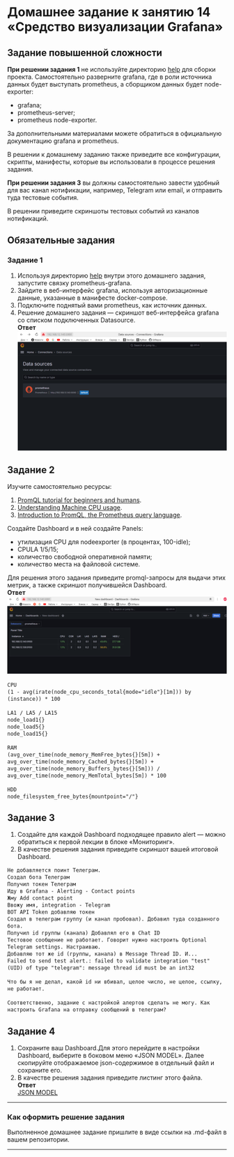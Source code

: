 # Домашнее задание к занятию 14 «Средство визуализации Grafana»

## Задание повышенной сложности

**При решении задания 1** не используйте директорию [help](./help) для сборки проекта. Самостоятельно разверните grafana, где в роли источника данных будет выступать prometheus, а сборщиком данных будет node-exporter:

- grafana;
- prometheus-server;
- prometheus node-exporter.

За дополнительными материалами можете обратиться в официальную документацию grafana и prometheus.

В решении к домашнему заданию также приведите все конфигурации, скрипты, манифесты, которые вы 
использовали в процессе решения задания.

**При решении задания 3** вы должны самостоятельно завести удобный для вас канал нотификации, например, Telegram или email, и отправить туда тестовые события.

В решении приведите скриншоты тестовых событий из каналов нотификаций.

## Обязательные задания

### Задание 1

1. Используя директорию [help](./help) внутри этого домашнего задания, запустите связку prometheus-grafana.
1. Зайдите в веб-интерфейс grafana, используя авторизационные данные, указанные в манифесте docker-compose.
1. Подключите поднятый вами prometheus, как источник данных.
1. Решение домашнего задания — скриншот веб-интерфейса grafana со списком подключенных Datasource.  
**Ответ**  
![scren1](https://github.com/bag2000/devops-netology/blob/main/10-monitoring/03/screenshots/1.png)  
  
## Задание 2

Изучите самостоятельно ресурсы:

1. [PromQL tutorial for beginners and humans](https://valyala.medium.com/promql-tutorial-for-beginners-9ab455142085).
1. [Understanding Machine CPU usage](https://www.robustperception.io/understanding-machine-cpu-usage).
1. [Introduction to PromQL, the Prometheus query language](https://grafana.com/blog/2020/02/04/introduction-to-promql-the-prometheus-query-language/).

Создайте Dashboard и в ней создайте Panels:

- утилизация CPU для nodeexporter (в процентах, 100-idle);
- CPULA 1/5/15;
- количество свободной оперативной памяти;
- количество места на файловой системе.

Для решения этого задания приведите promql-запросы для выдачи этих метрик, а также скриншот получившейся Dashboard.  
**Ответ**  
![scren2](https://github.com/bag2000/devops-netology/blob/main/10-monitoring/03/screenshots/2.png)  
```
CPU
(1 - avg(irate(node_cpu_seconds_total{mode="idle"}[1m])) by (instance)) * 100

LA1 / LA5 / LA15
node_load1{}
node_load5{}
node_load15{}

RAM
(avg_over_time(node_memory_MemFree_bytes{}[5m]) + avg_over_time(node_memory_Cached_bytes{}[5m]) + avg_over_time(node_memory_Buffers_bytes{}[5m])) / avg_over_time(node_memory_MemTotal_bytes[5m]) * 100

HDD
node_filesystem_free_bytes{mountpoint="/"}
```
## Задание 3

1. Создайте для каждой Dashboard подходящее правило alert — можно обратиться к первой лекции в блоке «Мониторинг».
1. В качестве решения задания приведите скриншот вашей итоговой Dashboard.  
```
Не добавляется поинт Телеграм.
Создал бота Телеграм
Получил токен Телеграм
Иду в Grafana - Alerting - Contact points
Жму Add contact point
Ввожу имя, integration - Telegram
BOT API Token добавляю токен
Создал в телеграм группу (и канал пробовал). Добавил туда созданного бота.
Получил id группы (канала) Добавлял его в Chat ID
Тестовое сообщение не работает. Говорит нужно настроить Optional Telegram settings. Настраиваю.
Добавляю тот же id (группы, канала) в Message Thread ID. И...
Failed to send test alert.: failed to validate integration "test" (UID) of type "telegram": message thread id must be an int32

Что бы я не делал, какой id ни вбивал, целое число, не целое, ссылку, не работает.

Соответственно, задание с настройкой алертов сделать не могу. Как настроить Grafana на отправку сообщений в телеграм?
```
  
## Задание 4

1. Сохраните ваш Dashboard.Для этого перейдите в настройки Dashboard, выберите в боковом меню «JSON MODEL». Далее скопируйте отображаемое json-содержимое в отдельный файл и сохраните его.
1. В качестве решения задания приведите листинг этого файла.  
**Ответ**  
[JSON MODEL](https://github.com/bag2000/devops-netology/blob/main/10-monitoring/03/files/dashboard-json.txt)  
---

### Как оформить решение задания

Выполненное домашнее задание пришлите в виде ссылки на .md-файл в вашем репозитории.

---